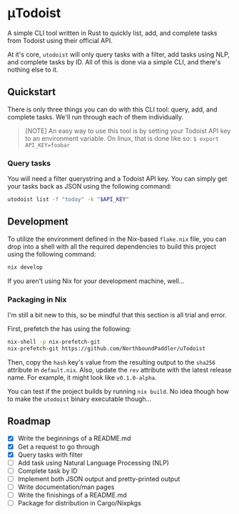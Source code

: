 # μTodoist

A simple CLI tool written in Rust to quickly list, add, and complete tasks from Todoist using their official API.

At it's core, `utodoist` will only query tasks with a filter, add tasks using NLP, and complete tasks by ID. All of this is done via a simple CLI, and there's nothing else to it.

## Quickstart

There is only three things you can do with this CLI tool: query, add, and complete tasks. We'll run through each of them individually.

> [NOTE]
> An easy way to use this tool is by setting your Todoist API key to an environment variable.
> On linux, that is done like so:
> `$ export API_KEY=foobar`

### Query tasks

You will need a filter querystring and a Todoist API key. You can simply get your tasks back as JSON using the following command:

```sh
utodoist list -f "today" -k "$API_KEY"
```

## Development

To utilize the environment defined in the Nix-based `flake.nix` file, you can drop into a shell with all the required dependencies to build this project using the following command:

```sh
nix develop 
```

If you aren't using Nix for your development machine, well...

### Packaging in Nix 

I'm still a bit new to this, so be mindful that this section is all trial and error. 

First, prefetch the has using the following: 

```sh
nix-shell -p nix-prefetch-git
nix-prefetch-git https://github.com/NorthboundPaddler/uTodoist
```

Then, copy the `hash` key's value from the resulting output to the `sha256` attribute in `default.nix`. Also, update the `rev` attribute with the latest release name. For example, it might look like `v0.1.0-alpha`.

You can test if the project builds by running `nix build`. No idea though how to make the `utodoist` binary executable though... 

## Roadmap

- [x] Write the beginnings of a README.md
- [x] Get a request to go through
- [x] Query tasks with filter
- [ ] Add task using Natural Language Processing (NLP)
- [ ] Complete task by ID
- [ ] Implement both JSON output and pretty-printed output
- [ ] Write documentation/man pages
- [ ] Write the finishings of a README.md
- [ ] Package for distribution in Cargo/Nixpkgs
